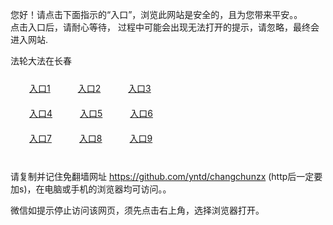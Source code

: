 您好！请点击下面指示的“入口”，浏览此网站是安全的，且为您带来平安。。 <br/>
点击入口后，请耐心等待， 过程中可能会出现无法打开的提示，请忽略，最终会进入网站. </br>

法轮大法在长春<br/>
<div style="padding:10px"><a style="margin:20px" target="_blank" href="https://d304zo5utgf1xm.cloudfront.net/2Qpsp?jmctn" id="ccLink1" rel="nofollow">入口1</a> <a target="_blank" style="margin:20px" href="https://d3p0360cejq39o.cloudfront.net/2Qpsp?esjqjadx" id="ccLink2" rel="nofollow">入口2</a> <a style="margin:20px" target="_blank" href="https://de41cf089c3oe.cloudfront.net/2Qpsp?uvlefa" id="ccLink3" rel="nofollow">入口3</a></div>

<div style="padding:10px" ><a style="margin:20px" target="_blank" href="https://d304zo5utgf1xm.cloudfront.net/2Qpsp?jmctn" id="ccLink4" rel="nofollow">入口4</a> <a style="margin:20px" href="https://d3p0360cejq39o.cloudfront.net/2Qpsp?esjqjadx" target="_blank" id="ccLink5" rel="nofollow">入口5</a> <a style="margin:20px" href="https://de41cf089c3oe.cloudfront.net/2Qpsp?uvlefa" target="_blank" id="ccLink6" rel="nofollow">入口6</a></div>

<div style="padding:10px"><a style="margin:20px" target="_blank" href="https://d304zo5utgf1xm.cloudfront.net/2Qpsp?jmctn" id="ccLink7" rel="nofollow">入口7</a> <a style="margin:20px" href="https://d3p0360cejq39o.cloudfront.net/2Qpsp?esjqjadx" target="_blank" id="ccLink8" rel="nofollow">入口8</a> <a style="margin:20px" target="_blank" href="https://de41cf089c3oe.cloudfront.net/2Qpsp?uvlefa" id="ccLink9" rel="nofollow">入口9</a></div>

<br/>



请复制并记住免翻墙网址 https://github.com/yntd/changchunzx (http后一定要加s)，在电脑或手机的浏览器均可访问。。<br/>

微信如提示停止访问该网页，须先点击右上角，选择浏览器打开。
